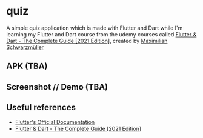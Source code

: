 # quiz

A simple quiz application which is made with Flutter and Dart while I'm learning my Flutter and Dart course from the udemy courses called [Flutter & Dart - The Complete Guide [2021 Edition]](https://www.udemy.com/course/learn-flutter-dart-to-build-ios-android-apps/), created by [Maximilian Schwarzmüller](https://www.udemy.com/user/academind/)

## APK (TBA)

## Screenshot // Demo (TBA)

## Useful references

- [Flutter's Official Documentation](https://flutter.dev/docs)
- [Flutter & Dart - The Complete Guide [2021 Edition]](https://www.udemy.com/course/learn-flutter-dart-to-build-ios-android-apps/)
